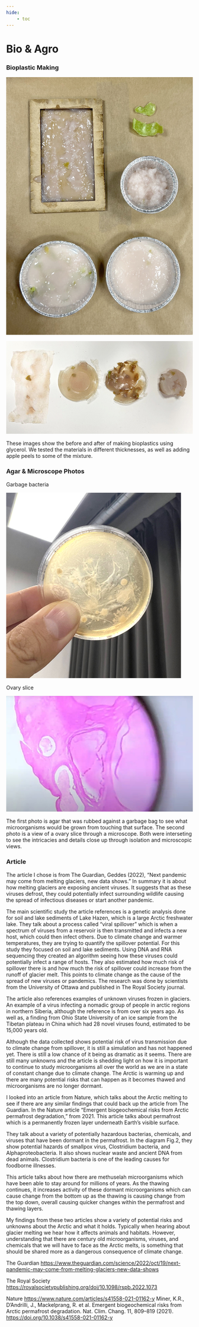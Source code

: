 ```yaml
---
hide:
    - toc
---
```


# Bio & Agro

### Bioplastic Making
![bioplastics](../images/1Term/4_Bio%26Agro/bioplastics.jpg)

![bioplastic2](../images/1Term/4_Bio%26Agro/bioplastic2.jpg)

These images show the before and after of making bioplastics using glycerol. We tested the materials in different thicknesses, as well as adding apple peels to some of the mixture. 

### Agar & Microscope Photos
Garbage bacteria

![garbageagar](../images/1Term/4_Bio%26Agro/garbageagar.jpg)

Ovary slice

![ovary](../images/1Term/4_Bio%26Agro/ovary.jpg)

The first photo is agar that was rubbed against a garbage bag to see what microorganisms would be grown from touching that surface. The second photo is a view of a ovary slice through a microscope. Both were interseting to see the intricacies and details close up through isolation and microscopic views. 

###   Article
The article I chose is from The Guardian, Geddes (2022), “Next pandemic may come from melting glaciers, new data shows.” In summary it is about how melting glaciers are exposing ancient viruses. It suggests that as these viruses defrost, they could potentially infect surrounding wildlife causing the spread of infectious diseases or start another pandemic. 

The main scientific study the article references is a genetic analysis done for soil and lake sediments of Lake Hazen, which is a large Arctic freshwater lake. They talk about a process called “viral spillover” which is when a spectrum of viruses from a reservoir is then transmitted and infects a new host, which could then infect others. Due to climate change and warmer temperatures, they are trying to quantify the spillover potential. For this study they focused on soil and lake sediments. Using DNA and RNA sequencing they created an algorithm seeing how these viruses could potentially infect a range of hosts. They also estimated how much risk of spillover there is and how much the risk of spillover could increase from the runoff of glacier melt. This points to climate change as the cause of the spread of new viruses or pandemics. The research was done by scientists from the University of Ottawa and published in The Royal Society journal. 

The article also references examples of unknown viruses frozen in glaciers. An example of a virus infecting a nomadic group of people in arctic regions in northern Siberia, although the reference is from over six years ago. As well as, a finding from Ohio State University of an ice sample from the Tibetan plateau in China which had 28 novel viruses found, estimated to be 15,000 years old. 

Although the data collected shows potential risk of virus transmission due to climate change from spillover, it is still a simulation and has not happened yet. There is still a low chance of it being as dramatic as it seems. There are still many unknowns and the article is shedding light on how it is important to continue to study microorganisms all over the world as we are in a state of constant change due to climate change. The Arctic is warming up and there are many potential risks that can happen as it becomes thawed and microorganisms are no longer dormant. 

I looked into an article from Nature, which talks about the Arctic melting to see if there are any similar findings that could back up the article from The Guardian. In the Nature article “Emergent biogeochemical risks from Arctic permafrost degradation,” from 2021. This article talks about permafrost which is a permanently frozen layer underneath Earth’s visible surface. 

They talk about a variety of potentially hazardous bacterias, chemicals, and viruses that have been dormant in the permafrost. In the diagram Fig.2, they show potential hazards of smallpox virus, Clostridium bacteria, and Alphaproteobacteria. It also shows nuclear waste and ancient DNA from dead animals. Clostridium bacteria is one of the leading causes for foodborne illnesses. 

This article talks about how there are methuselah microorganisms which have been able to stay around for millions of years. As the thawing continues, it increases activity of these dormant microorganisms which can cause change from the bottom up as the thawing is causing change from the top down, overall causing quicker changes within the permafrost and thawing layers. 

My findings from these two articles show a variety of potential risks and unknowns about the Arctic and what it holds. Typically when hearing about glacier melting we hear how it affects animals and habitats. However, understanding that there are century old microorganisms, viruses, and chemicals that we will have to face as the Arctic melts, is something that should be shared more as a dangerous consequence of climate change.

The Guardian
https://www.theguardian.com/science/2022/oct/19/next-pandemic-may-come-from-melting-glaciers-new-data-shows

The Royal Society 
https://royalsocietypublishing.org/doi/10.1098/rspb.2022.1073

Nature
https://www.nature.com/articles/s41558-021-01162-y
Miner, K.R., D’Andrilli, J., Mackelprang, R. et al. Emergent biogeochemical risks from Arctic permafrost degradation. Nat. Clim. Chang. 11, 809–819 (2021). https://doi.org/10.1038/s41558-021-01162-y

